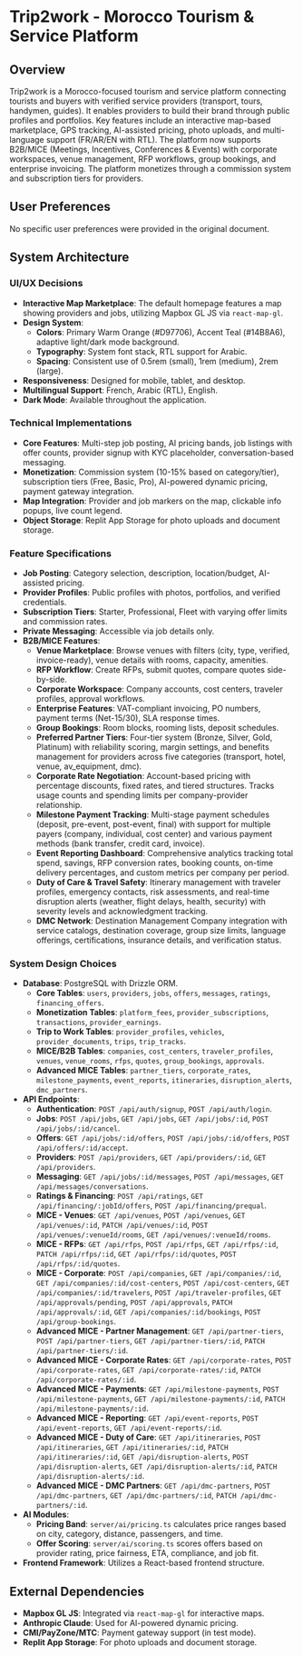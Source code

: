 # Trip2work - Morocco Tourism & Service Platform

## Overview
Trip2work is a Morocco-focused tourism and service platform connecting tourists and buyers with verified service providers (transport, tours, handymen, guides). It enables providers to build their brand through public profiles and portfolios. Key features include an interactive map-based marketplace, GPS tracking, AI-assisted pricing, photo uploads, and multi-language support (FR/AR/EN with RTL). The platform now supports B2B/MICE (Meetings, Incentives, Conferences & Events) with corporate workspaces, venue management, RFP workflows, group bookings, and enterprise invoicing. The platform monetizes through a commission system and subscription tiers for providers.

## User Preferences
No specific user preferences were provided in the original document.

## System Architecture

### UI/UX Decisions
- **Interactive Map Marketplace**: The default homepage features a map showing providers and jobs, utilizing Mapbox GL JS via `react-map-gl`.
- **Design System**:
    - **Colors**: Primary Warm Orange (#D97706), Accent Teal (#14B8A6), adaptive light/dark mode background.
    - **Typography**: System font stack, RTL support for Arabic.
    - **Spacing**: Consistent use of 0.5rem (small), 1rem (medium), 2rem (large).
- **Responsiveness**: Designed for mobile, tablet, and desktop.
- **Multilingual Support**: French, Arabic (RTL), English.
- **Dark Mode**: Available throughout the application.

### Technical Implementations
- **Core Features**: Multi-step job posting, AI pricing bands, job listings with offer counts, provider signup with KYC placeholder, conversation-based messaging.
- **Monetization**: Commission system (10-15% based on category/tier), subscription tiers (Free, Basic, Pro), AI-powered dynamic pricing, payment gateway integration.
- **Map Integration**: Provider and job markers on the map, clickable info popups, live count legend.
- **Object Storage**: Replit App Storage for photo uploads and document storage.

### Feature Specifications
- **Job Posting**: Category selection, description, location/budget, AI-assisted pricing.
- **Provider Profiles**: Public profiles with photos, portfolios, and verified credentials.
- **Subscription Tiers**: Starter, Professional, Fleet with varying offer limits and commission rates.
- **Private Messaging**: Accessible via job details only.
- **B2B/MICE Features**:
  - **Venue Marketplace**: Browse venues with filters (city, type, verified, invoice-ready), venue details with rooms, capacity, amenities.
  - **RFP Workflow**: Create RFPs, submit quotes, compare quotes side-by-side.
  - **Corporate Workspace**: Company accounts, cost centers, traveler profiles, approval workflows.
  - **Enterprise Features**: VAT-compliant invoicing, PO numbers, payment terms (Net-15/30), SLA response times.
  - **Group Bookings**: Room blocks, rooming lists, deposit schedules.
  - **Preferred Partner Tiers**: Four-tier system (Bronze, Silver, Gold, Platinum) with reliability scoring, margin settings, and benefits management for providers across five categories (transport, hotel, venue, av_equipment, dmc).
  - **Corporate Rate Negotiation**: Account-based pricing with percentage discounts, fixed rates, and tiered structures. Tracks usage counts and spending limits per company-provider relationship.
  - **Milestone Payment Tracking**: Multi-stage payment schedules (deposit, pre-event, post-event, final) with support for multiple payers (company, individual, cost center) and various payment methods (bank transfer, credit card, invoice).
  - **Event Reporting Dashboard**: Comprehensive analytics tracking total spend, savings, RFP conversion rates, booking counts, on-time delivery percentages, and custom metrics per company per period.
  - **Duty of Care & Travel Safety**: Itinerary management with traveler profiles, emergency contacts, risk assessments, and real-time disruption alerts (weather, flight delays, health, security) with severity levels and acknowledgment tracking.
  - **DMC Network**: Destination Management Company integration with service catalogs, destination coverage, group size limits, language offerings, certifications, insurance details, and verification status.

### System Design Choices
- **Database**: PostgreSQL with Drizzle ORM.
    - **Core Tables**: `users`, `providers`, `jobs`, `offers`, `messages`, `ratings`, `financing_offers`.
    - **Monetization Tables**: `platform_fees`, `provider_subscriptions`, `transactions`, `provider_earnings`.
    - **Trip to Work Tables**: `provider_profiles`, `vehicles`, `provider_documents`, `trips`, `trip_tracks`.
    - **MICE/B2B Tables**: `companies`, `cost_centers`, `traveler_profiles`, `venues`, `venue_rooms`, `rfps`, `quotes`, `group_bookings`, `approvals`.
    - **Advanced MICE Tables**: `partner_tiers`, `corporate_rates`, `milestone_payments`, `event_reports`, `itineraries`, `disruption_alerts`, `dmc_partners`.
- **API Endpoints**:
    - **Authentication**: `POST /api/auth/signup`, `POST /api/auth/login`.
    - **Jobs**: `POST /api/jobs`, `GET /api/jobs`, `GET /api/jobs/:id`, `POST /api/jobs/:id/cancel`.
    - **Offers**: `GET /api/jobs/:id/offers`, `POST /api/jobs/:id/offers`, `POST /api/offers/:id/accept`.
    - **Providers**: `POST /api/providers`, `GET /api/providers/:id`, `GET /api/providers`.
    - **Messaging**: `GET /api/jobs/:id/messages`, `POST /api/messages`, `GET /api/messages/conversations`.
    - **Ratings & Financing**: `POST /api/ratings`, `GET /api/financing/:jobId/offers`, `POST /api/financing/prequal`.
    - **MICE - Venues**: `GET /api/venues`, `POST /api/venues`, `GET /api/venues/:id`, `PATCH /api/venues/:id`, `POST /api/venues/:venueId/rooms`, `GET /api/venues/:venueId/rooms`.
    - **MICE - RFPs**: `GET /api/rfps`, `POST /api/rfps`, `GET /api/rfps/:id`, `PATCH /api/rfps/:id`, `GET /api/rfps/:id/quotes`, `POST /api/rfps/:id/quotes`.
    - **MICE - Corporate**: `POST /api/companies`, `GET /api/companies/:id`, `GET /api/companies/:id/cost-centers`, `POST /api/cost-centers`, `GET /api/companies/:id/travelers`, `POST /api/traveler-profiles`, `GET /api/approvals/pending`, `POST /api/approvals`, `PATCH /api/approvals/:id`, `GET /api/companies/:id/bookings`, `POST /api/group-bookings`.
    - **Advanced MICE - Partner Management**: `GET /api/partner-tiers`, `POST /api/partner-tiers`, `GET /api/partner-tiers/:id`, `PATCH /api/partner-tiers/:id`.
    - **Advanced MICE - Corporate Rates**: `GET /api/corporate-rates`, `POST /api/corporate-rates`, `GET /api/corporate-rates/:id`, `PATCH /api/corporate-rates/:id`.
    - **Advanced MICE - Payments**: `GET /api/milestone-payments`, `POST /api/milestone-payments`, `GET /api/milestone-payments/:id`, `PATCH /api/milestone-payments/:id`.
    - **Advanced MICE - Reporting**: `GET /api/event-reports`, `POST /api/event-reports`, `GET /api/event-reports/:id`.
    - **Advanced MICE - Duty of Care**: `GET /api/itineraries`, `POST /api/itineraries`, `GET /api/itineraries/:id`, `PATCH /api/itineraries/:id`, `GET /api/disruption-alerts`, `POST /api/disruption-alerts`, `GET /api/disruption-alerts/:id`, `PATCH /api/disruption-alerts/:id`.
    - **Advanced MICE - DMC Partners**: `GET /api/dmc-partners`, `POST /api/dmc-partners`, `GET /api/dmc-partners/:id`, `PATCH /api/dmc-partners/:id`.
- **AI Modules**:
    - **Pricing Band**: `server/ai/pricing.ts` calculates price ranges based on city, category, distance, passengers, and time.
    - **Offer Scoring**: `server/ai/scoring.ts` scores offers based on provider rating, price fairness, ETA, compliance, and job fit.
- **Frontend Framework**: Utilizes a React-based frontend structure.

## External Dependencies
- **Mapbox GL JS**: Integrated via `react-map-gl` for interactive maps.
- **Anthropic Claude**: Used for AI-powered dynamic pricing.
- **CMI/PayZone/MTC**: Payment gateway support (in test mode).
- **Replit App Storage**: For photo uploads and document storage.